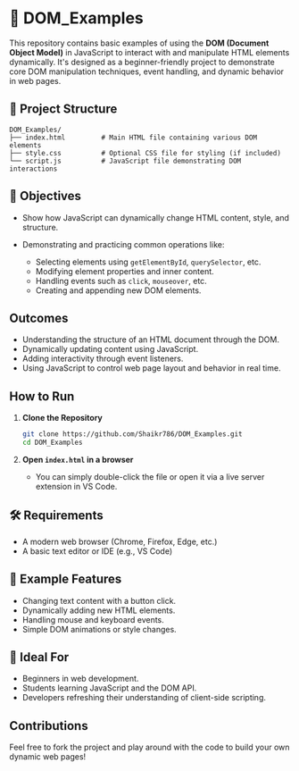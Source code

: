 
# 📘 DOM\_Examples

This repository contains basic examples of using the **DOM (Document Object Model)** in JavaScript to interact with and manipulate HTML elements dynamically. It's designed as a beginner-friendly project to demonstrate core DOM manipulation techniques, event handling, and dynamic behavior in web pages.


## 📁 Project Structure

```
DOM_Examples/
├── index.html         # Main HTML file containing various DOM elements
├── style.css          # Optional CSS file for styling (if included)
└── script.js          # JavaScript file demonstrating DOM interactions
```

## 🎯 Objectives

* Show how JavaScript can dynamically change HTML content, style, and structure.
* Demonstrating and practicing common operations like:

  * Selecting elements using `getElementById`, `querySelector`, etc.
  * Modifying element properties and inner content.
  * Handling events such as `click`, `mouseover`, etc.
  * Creating and appending new DOM elements.

##  Outcomes

* Understanding the structure of an HTML document through the DOM.
* Dynamically updating content using JavaScript.
* Adding interactivity through event listeners.
* Using JavaScript to control web page layout and behavior in real time.


##  How to Run

1. **Clone the Repository**

   ```bash
   git clone https://github.com/Shaikr786/DOM_Examples.git
   cd DOM_Examples
   ```

2. **Open `index.html` in a browser**

   * You can simply double-click the file or open it via a live server extension in VS Code.


## 🛠 Requirements

* A modern web browser (Chrome, Firefox, Edge, etc.)
* A basic text editor or IDE (e.g., VS Code)


## 🧾 Example Features

* Changing text content with a button click.
* Dynamically adding new HTML elements.
* Handling mouse and keyboard events.
* Simple DOM animations or style changes.

## 📌 Ideal For

* Beginners in web development.
* Students learning JavaScript and the DOM API.
* Developers refreshing their understanding of client-side scripting.


## Contributions
Feel free to fork the project and play around with the code to build your own dynamic web pages!
 
